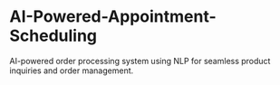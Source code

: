# AI-Powered-Appointment-Scheduling
AI-powered order processing system using NLP for seamless product inquiries and order management.

